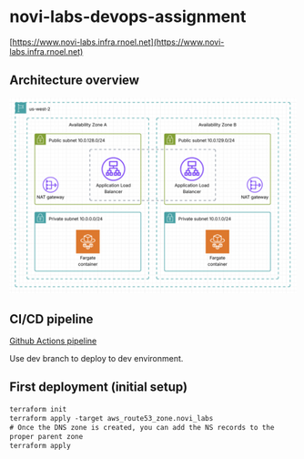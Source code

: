 # novi-labs-devops-assignment

[https://www.novi-labs.infra.rnoel.net](https://www.novi-labs.infra.rnoel.net)

## Architecture overview

![Architecture overview](archi.png)

## CI/CD pipeline

[Github Actions pipeline](https://github.com/remijnoel/novi-labs-devops-assignment/actions)

Use dev branch to deploy to dev environment.

## First deployment (initial setup)

```shell
terraform init
terraform apply -target aws_route53_zone.novi_labs
# Once the DNS zone is created, you can add the NS records to the proper parent zone
terraform apply
```
